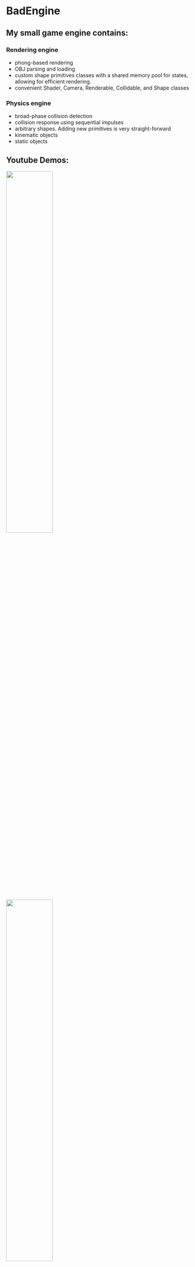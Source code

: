 # BadEngine
## My small game engine contains:
### Rendering engine
- phong-based rendering
- OBJ parsing and loading
- custom shape primitives classes with a shared memory pool for states, allowing for efficient rendering.
- convenient Shader, Camera, Renderable, Collidable, and Shape classes
### Physics engine
- broad-phase collision detection
- collision response using sequential impulses
- arbitrary shapes. Adding new primitives is very straight-forward
- kinematic objects
- static objects

## Youtube Demos:

[<img src="https://img.youtube.com/vi/XBVLrm38_fk/maxresdefault.jpg" width="50%">](https://youtu.be/XBVLrm38_fk)

[<img src="https://img.youtube.com/vi/4pUR4PaJ1qo/hqdefault.jpg" width="50%">](https://youtu.be/4pUR4PaJ1qo)
